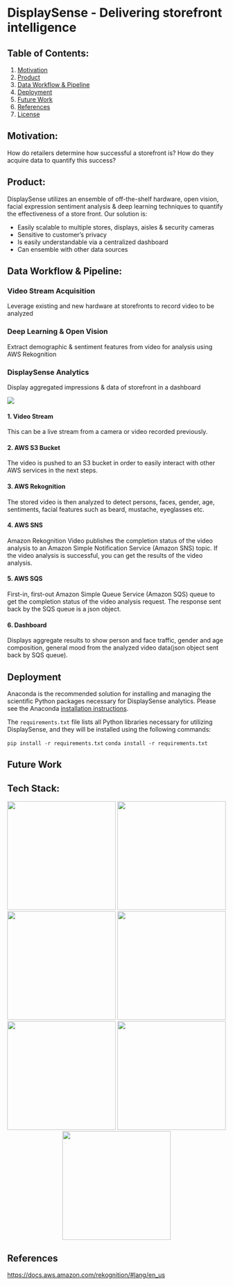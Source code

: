 # DisplaySense - Delivering storefront intelligence

## Table of Contents:
1. [Motivation](#motivation)
2. [Product](#product)
3. [Data Workflow & Pipeline](#data-workflow-&-pipeline)
4. [Deployment](#deployment)
5. [Future Work](#future-work)
6. [References](#references)
7. [License](https://github.com/drunkONdata/storefront_analytics/blob/master/LICENSE)

## Motivation:
How do retailers determine how successful a storefront is? How do they acquire data to quantify this success? 

## Product:
DisplaySense utilizes an ensemble of off-the-shelf hardware, open vision, facial expression sentiment analysis & deep learning techniques to quantify the effectiveness of a store front. Our solution is:
* Easily scalable to multiple stores, displays, aisles & security cameras
* Sensitive to customer’s privacy
* Is easily understandable via a centralized dashboard
* Can ensemble with other data sources

## Data Workflow & Pipeline:

### Video Stream Acquisition
Leverage existing and new hardware at storefronts to record video to be analyzed

### Deep Learning & Open Vision
Extract demographic & sentiment features from video for analysis using AWS Rekognition

### DisplaySense Analytics
Display aggregated impressions & data of storefront in a dashboard

![](https://i.imgur.com/d7tk2dS.png)

#### 1. Video Stream
This can be a live stream from a camera or video recorded previously.

#### 2. AWS S3 Bucket
The video is pushed to an S3 bucket in order to easily interact with other AWS services in the next steps.

#### 3. AWS Rekognition
The stored video is then analyzed to detect persons, faces, gender, age, sentiments, facial features such as beard, mustache, eyeglasses etc.

#### 4. AWS SNS
Amazon Rekognition Video publishes the completion status of the video analysis to an Amazon Simple Notification Service (Amazon SNS) topic. If the video analysis is successful, you can get the results of the video analysis.

#### 5. AWS SQS
First-in, first-out Amazon Simple Queue Service (Amazon SQS) queue to get the completion status of the video analysis request. The response sent back by the SQS queue is a json object.

#### 6. Dashboard
Displays aggregate results to show person and face traffic, gender and age composition, general mood from the analyzed video data(json object sent back by SQS queue).

## Deployment

Anaconda is the recommended solution for installing and managing the scientific Python packages necessary for DisplaySense analytics. Please see the Anaconda [installation instructions](http://docs.anaconda.com/anaconda/install/).  

The `requirements.txt` file lists all Python libraries necessary for utilizing DisplaySense, and they will be installed using the following commands:

`pip install -r requirements.txt`
`conda install -r requirements.txt`

## Future Work


## Tech Stack:
<p align="center">
<img src="https://www.python.org/static/community_logos/python-logo-master-v3-TM.png" width="250">
<img src="https://upload.wikimedia.org/wikipedia/commons/1/1a/NumPy_logo.svg" width="250">
<img src="https://pandas.pydata.org/_static/pandas_logo.png" width="250">
<img src="https://cdn-images-1.medium.com/max/1600/1*AD9ZSLXKAhZ-_WomszsmPg.png" width="250">
<img src="https://camo.githubusercontent.com/630f51296667710aa4dd5959ec5cbc9c03bd48ac/687474703a2f2f7777772e6168612e696f2f6173736574732f6769746875622e37343333363932636162626661313332663334616462303334653739303966612e706e67" width="250">
<img src="http://flask.pocoo.org/static/logo/flask.png" width="250">
<img src="https://cdn-images-1.medium.com/max/1800/1*5mFQsJUF4FcVAaTJSPI0aA.png" width="250">
</p>


## References
https://docs.aws.amazon.com/rekognition/#lang/en_us


